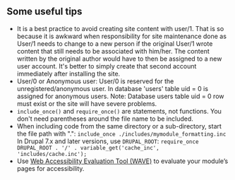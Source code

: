 ## Some useful tips

- It is a best practice to avoid creating site content with user/1. That is so because it is awkward when responsibility for site maintenance done as User/1 needs to change to a new person if the original User/1 wrote content that still needs to be associated with him/her. The content written by the original author would have to then be assigned to a new user account. It's better to simply create that second account immediately after installing the site.
- User/0 or Anonymous user: User/0 is reserved for the unregistered/anonymous user. In database 'users' table uid = 0 is assigned for anonymous users. Note: Database users table uid = 0 row must exist or the site will have severe problems.
- `include_once()` and `require_once()` are statements, not functions. You don't need parentheses around the file name to be included.
- When including code from the same directory or a sub-directory, start the file path with ".":
`include_once ./includes/mymodule_formatting.inc`
In Drupal 7.x and later versions, use `DRUPAL_ROOT`:
`require_once DRUPAL_ROOT . '/' . variable_get('cache_inc', 'includes/cache.inc');`
- Use [Web Accessibility Evaluation Tool (WAVE)](http://wave.webaim.org/) to evaluate your module’s pages for accessibility.
